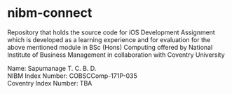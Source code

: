 # nibm-connect
Repository that holds the source code for iOS Development Assignment which is developed as a learning experience and for evaluation for the above mentioned module in BSc (Hons) Computing offered by National Institute of Business Management in collaboration with Coventry University 

Name: Sapumanage T. C. B. D. <br/>
NIBM Index Number: COBSCComp-171P-035 <br/>
Coventry Index Number: TBA <br/>
